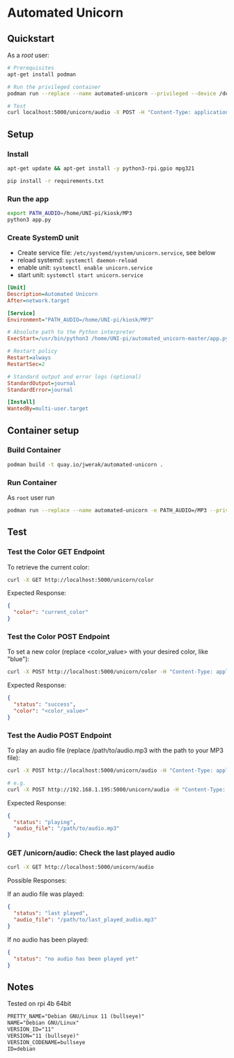 # Automated Unicorn

## Quickstart

As a *root* user:

```bash
# Prerequisites
apt-get install podman

# Run the privileged container
podman run --replace --name automated-unicorn --privileged --device /dev/snd -p 5000:5000 -d -v /home/<YOUR_USER>/MP3:/app/MP3 quay.io/jwerak/automated-unicorn

# Test
curl localhost:5000/unicorn/audio -X POST -H "Content-Type: application/json" -d "{}"
```

## Setup

### Install

```bash
apt-get update && apt-get install -y python3-rpi.gpio mpg321

pip install -r requirements.txt
```

### Run the app

```bash
export PATH_AUDIO=/home/UNI-pi/kiosk/MP3
python3 app.py
```

### Create SystemD unit

- Create service file: `/etc/systemd/system/unicorn.service`, see below
- reload systemd: `systemctl daemon-reload`
- enable unit: `systemctl enable unicorn.service`
- start unit: `systemctl start unicorn.service`

```ini
[Unit]
Description=Automated Unicorn
After=network.target

[Service]
Environment="PATH_AUDIO=/home/UNI-pi/kiosk/MP3"

# Absolute path to the Python interpreter
ExecStart=/usr/bin/python3 /home/UNI-pi/automated_unicorn-master/app.py

# Restart policy
Restart=always
RestartSec=2

# Standard output and error logs (optional)
StandardOutput=journal
StandardError=journal

[Install]
WantedBy=multi-user.target
```

## Container setup

### Build Container

```bash
podman build -t quay.io/jwerak/automated-unicorn .
```

### Run Container

As `root` user run

```bash
podman run --replace --name automated-unicorn -e PATH_AUDIO=/MP3 --privileged --device /dev/snd -p 5000:5000 -d -v /home/UNI-pi/kiosk/MP3:/MP3 quay.io/jwerak/automated-unicorn
```

## Test

### Test the Color GET Endpoint

To retrieve the current color:

```bash
curl -X GET http://localhost:5000/unicorn/color
```

Expected Response:

```json
{
  "color": "current_color"
}
```

### Test the Color POST Endpoint

To set a new color (replace <color_value> with your desired color, like "blue"):

```bash
curl -X POST http://localhost:5000/unicorn/color -H "Content-Type: application/json" -d '{"color": "<color_value>"}'
```

Expected Response:

```json
{
  "status": "success",
  "color": "<color_value>"
}
```

### Test the Audio POST Endpoint

To play an audio file (replace /path/to/audio.mp3 with the path to your MP3 file):

```bash
curl -X POST http://localhost:5000/unicorn/audio -H "Content-Type: application/json" -d '{"audio_file": "/path/to/audio.mp3"}'

# e.g.
curl -X POST http://192.168.1.195:5000/unicorn/audio -H "Content-Type: application/json" -d '{"audio_file": "Cantina.mp3"}'
```

Expected Response:

```json
{
  "status": "playing",
  "audio_file": "/path/to/audio.mp3"
}
```

### GET /unicorn/audio: Check the last played audio

```bash
curl -X GET http://localhost:5000/unicorn/audio
```

Possible Responses:

If an audio file was played:

```json
{
  "status": "last played",
  "audio_file": "/path/to/last_played_audio.mp3"
}
```

If no audio has been played:

```json
{
  "status": "no audio has been played yet"
}
```

## Notes

Tested on rpi 4b 64bit

```txt
PRETTY_NAME="Debian GNU/Linux 11 (bullseye)"
NAME="Debian GNU/Linux"
VERSION_ID="11"
VERSION="11 (bullseye)"
VERSION_CODENAME=bullseye
ID=debian
```
